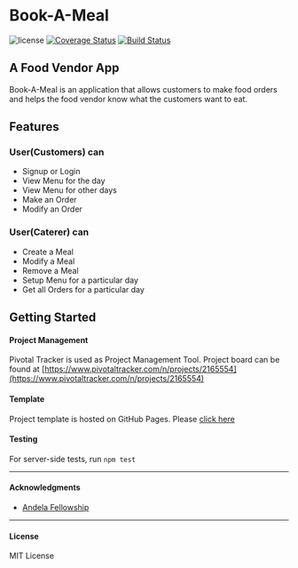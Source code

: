 # Book-A-Meal


![license](https://img.shields.io/github/license/mashape/apistatus.svg)
[![Coverage Status](https://coveralls.io/repos/github/ikenjoku/Book-A-Meal/badge.svg?branch=157118291-chore-hound-travis-coverall)](https://coveralls.io/github/ikenjoku/Book-A-Meal?branch=157118291-chore-hound-travis-coverall)
[![Build Status](https://travis-ci.org/ikenjoku/Book-A-Meal.svg?branch=157118291-chore-hound-travis-coverall)](https://travis-ci.org/ikenjoku/Book-A-Meal)

## A Food Vendor App

Book-A-Meal is an application that allows customers to make food orders and helps the food vendor know what the customers want to eat.


## Features

### User(Customers) can
* Signup or Login
* View Menu for the day
* View Menu for other days 
* Make an Order
* Modify an Order


### User(Caterer) can
* Create a Meal
* Modify a Meal
* Remove a Meal
* Setup Menu for a particular day
* Get all Orders for a particular day

## Getting Started


#### Project Management
Pivotal Tracker is used as Project Management Tool.
Project board can be found at [https://www.pivotaltracker.com/n/projects/2165554](https://www.pivotaltracker.com/n/projects/2165554)

#### Template
Project template is hosted on GitHub Pages. Please [click here](https://ikenjoku.github.io/Book-A-Meal/UI/index.html)

#### Testing

For server-side tests, run `npm test`

---

#### Acknowledgments

* [Andela Fellowship](https://andela.com/)

---

#### License

MIT License
